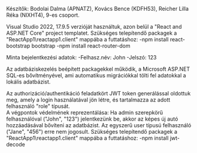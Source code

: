 Készítők: Bodolai Dalma (APNATZ), Kovács Bence (KDFH53), Reicher Lilla Réka (NIXHT4), 9-es csoport.

Visual Studio 2022, 17.9.5 verzióját használtuk, azon belül a "React and ASP.NET Core" project templatet.
Szükséges telepítendő packagek a "ReactApp1\reactapp1.client" mappába a futtatáshoz:
-npm install react-bootstrap bootstrap
-npm install react-router-dom

Minta bejelentkezési adatok: 
-Felhasz.név: John 
-Jelszó: 123

Az adatbáziskezelés beépített packagekkel működik, a Microsoft ASP.NET SQL-es bővítményével, ami automatikus migrációkkal tölti fel adatokkal a lokális adatbázist.

Az authorizáció/authentikáció feladatkört JWT token generálással oldottuk meg, amely a login használatával jön létre, és tartalmazza az adott felhasználó "role" típusát.  
A végpontok védelmének reprezentálása: Ha admin szerepkörű felhasználóval ("John", "123") jelentkezünk be, akkor az képes új autó hozzáadásával bővíteni az adatbázist. Az
egyszerű user típusú felhasználó ("Jane", "456") erre nem jogosult. 
Szükséges telepítendő packagek a "ReactApp1\reactapp1.client" mappába a futtatáshoz:
-npm install jwt-decode
